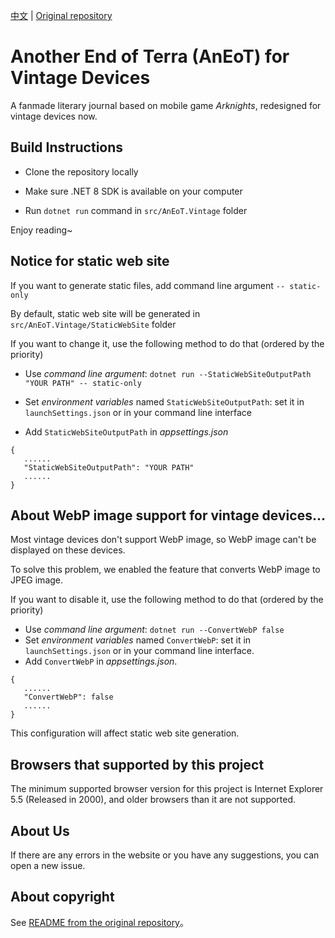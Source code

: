 [中文](README.md) | [Original repository](https://github.com/TCA-Arknights/aneot)

# Another End of Terra (AnEoT) for Vintage Devices

A fanmade literary journal based on mobile game *Arknights*, redesigned for vintage devices now.

## Build Instructions

- Clone the repository locally

- Make sure .NET 8 SDK is available on your computer

- Run `dotnet run` command in `src/AnEoT.Vintage` folder

Enjoy reading~

## Notice for static web site

If you want to generate static files, add command line argument ```-- static-only```

By default, static web site will be generated in `src/AnEoT.Vintage/StaticWebSite` folder

If you want to change it, use the following method to do that (ordered by the priority)
- Use *command line argument*:
```dotnet run --StaticWebSiteOutputPath "YOUR PATH" -- static-only```
- Set *environment variables* named ```StaticWebSiteOutputPath```: set it in ```launchSettings.json``` or in your command line interface

- Add ```StaticWebSiteOutputPath``` in *appsettings.json*
```
{
   ......
   "StaticWebSiteOutputPath": "YOUR PATH"
   ......
}
```

## About WebP image support for vintage devices...

Most vintage devices don't support WebP image, so WebP image can't be displayed on these devices.

To solve this problem, we enabled the feature that converts WebP image to JPEG image.

If you want to disable it, use the following method to do that (ordered by the priority)
- Use *command line argument*:
```dotnet run --ConvertWebP false```
- Set *environment variables* named ```ConvertWebP```: set it in ```launchSettings.json``` or in your command line interface.
- Add ```ConvertWebP``` in *appsettings.json*.
```
{
   ......
   "ConvertWebP": false
   ......
}
```

This configuration will affect static web site generation.

## Browsers that supported by this project

The minimum supported browser version for this project is Internet Explorer 5.5 (Released in 2000), and older browsers than it are not supported.

## About Us

If there are any errors in the website or you have any suggestions, you can open a new issue.

## About copyright

See [README from the original repository](https://github.com/TCA-Arknights/aneot?tab=readme-ov-file#about-copyright)。
